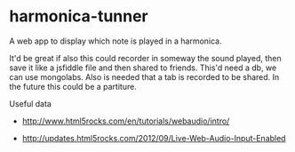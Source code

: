 harmonica-tunner
================

A web app to display which note is played in a harmonica.

It'd be great if also this could recorder in someway the sound played, then save it like a jsfiddle file and then shared to friends. This'd need a db, we can use mongolabs. 
Also is needed that a tab is recorded to be shared. In the future this could be a partiture.

Useful data

* http://www.html5rocks.com/en/tutorials/webaudio/intro/

* http://updates.html5rocks.com/2012/09/Live-Web-Audio-Input-Enabled
